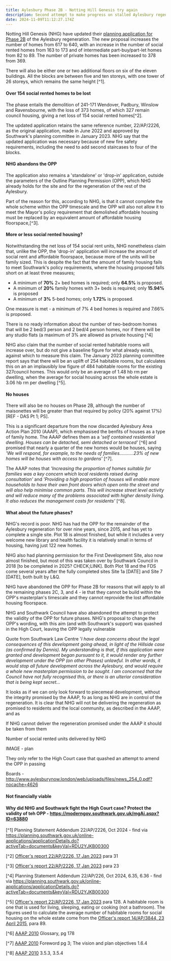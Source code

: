 ```yaml
---
title: Aylesbury Phase 2B - Notting Hill Genesis try again
description: Second attempt to make progress on stalled Aylesbury regeneration
date: 2024-11-09T11:12:27.174Z
---
```

Notting Hill Genesis (NHG) have updated their [planning application for Phase 2B](https://planning.southwark.gov.uk/online-applications/simpleSearchResults.do?action=firstPage) of the Aylesbury regeneration.  The new proposal increases the number of homes from 617 to 640, with an increase in the number of social rented homes from 163 to 173 and of intermediate part-buy/part-let homes from 82 to 89.  The number of private homes has been increased to 378 from 369.

There will also be either one or two additional floors on six of the eleven buildings. All the blocks are between five and ten storeys, with one tower of 26 storeys, which remains the same height [^1].

#### Over 154 social rented homes to be lost

The phase entails the demolition of 241-171 Wendover, Padbury, Winslow and Ravensbourne, with the loss of 373 homes, of which 327 remain council housing, giving a net loss of 154 social rented homes[^2].

The updated application retains the same reference number, 22/AP/2226, as the original application, made in June 2022 and approved by Southwark's planning committee in January 2023.  NHG say that the updated application was necessary because of new fire safety requirements, including the need to add second staircases to four of the blocks.

#### NHG abandons the OPP

The application also remains a 'standalone' or 'drop-in' application, outside the parameters of the Outline Planning Permission (OPP), which NHG already holds for the site and for the regeneration of the rest of the Aylesbury.

Part of the reason for this, according to NHG, is that it cannot complete the whole scheme within the OPP timescale and the OPP will also not allow it to meet the Mayor's policy requirement that demolished affordable housing must be replaced by an equivalent amount of affordable housing floorspace,[^3].

#### More or less social rented housing?

Notwithstanding the net loss of 154 social rent units, NHG nonetheless claim that, unlike the OPP, the 'drop-in' application will increase the amount of social rent and affordable floorspace, because more of the units will be family sized.  This is despite the fact that the amount of family housing fails to meet Southwark's policy requirements, where the housing proposed falls short on at least three measures;

* A minimum of **70%** 2+ bed homes is required; only **64.5%** is proposed.
* A minimum of **20%** family homes with 3+ beds is required; only **15.94%** is proposed
* A minimum of **3%** 5-bed homes; only **1.72%** is proposed. 

One measure is met - a minimum of 7% 4 bed homes is required and 7.66% is proposed.

There is no ready information about the number of two-bedroom homes that will be 2 bed/3 person and 2 bed/4 person homes, nor if there will be any studio flats (a maximum of 3% are allowed as private housing [^4]

NHG also claim that the number of social rented habitable rooms will increase over, but do not give a baseline figure for what already exists, against which to measure this claim.  The January 2023 planning committee report says that there will be an uplift of 254 habitable rooms, but calculates this on an an implausibly low figure of 484 habitable rooms for the existing 327council homes.  This would only be an average of 1.48 hb rm per dwelling, when the average for social housing across the whole estate is 3.06 hb rm per dwelling [^5]. 

#### No houses

There will also be no houses on Phase 2B, although the number of maisonettes will be greater than that required by policy (20% against 17%) \[REF - DAS Pt 1; PS].

This is a significant departure from the now discarded Aylesbury Area Action Plan 2010 (AAAP), which emphasised the benfits of houses as a type of family home.  The AAAP defines them as a *'self contained residential dwelling. Houses can be detached, semi detached or terraced'* [^6] and promised that nearly a quarter of the new homes would be houses, saying *'We will respond, for example, to the needs of families...........23% of new homes will be houses with access to gardens'* [^7].  

The AAAP notes that *'Increasing the proportion of homes suitable for families was a key concern which local residents raised during consultation'* and *'Providing a high proportion of houses will enable more households to have their own front doors which open onto the street and will also help minimise common parts. This will increase street level activity and will reduce many of the problems associated with higher density living. It also reduces the management costs for residents'* [^8].

#### What about the future phases?

NHG's record is poor.  NHG has had the OPP for the remainder of the Aylesbury regeneration for over nine years, since 2015, and has yet to complete a single site. Plot 18 is almost finished, but while it includes a very welcome new library and health facility it is relatively small in terms of housing, having just 122 new homes. 

NHG also had planning permission for the First Development Site, also now almost finished, but most of this was taken over by Southwark Council in 2018 \[to be completed in 2025? CHECK;LINK].  Both Plot 18 and the FDS come several years after the fully completed sites Site 1a \[DATE] and Site 7 \[DATE], both built by L&Q.

NHG have abandoned the OPP for Phase 2B for reasons that will apply to all the remaining phases 2C, 3, and 4 - ie that they cannot be build within the OPP's masterplan's timescale and they cannot reprovide the lost affordable housing floorspace.

NHG and Southwark Council have also abandoned the attempt to protect the validity of the OPP for future phases.  NHG's proposal to change the OPP's wording, with this aim (and with Southwark's support) was quashed in the High Court, leaving the OPP legally vulnerable 

Quote from Southwark Law Centre '*I have deep concerns about the legal consequences of this development going ahead, in light of the Hillside case (as confirmed by Dennis). My understanding is that, if this application were granted and development began pursuant to it, it would render any further development under the OPP (on other Phases) unlawful. In other words, it would stop all future development across the Aylesbury, and would require a whole new masterplan permission to be sought. I am concerned that the Council have not fully recognised this, or there is an ulterior consideration that is being kept secret…*

It looks as if we can only look forward to piecemeal development, without the integrity promised by the AAAP, fo as long as NHG are in control of the regeneration.  It is clear that NHG will not be delivering the regeneration as promised to residents and the local community, as described in the AAAP, and as 

If NHG cannot deliver the regeneration promised under the AAAP it should be taken from them





Number of social rented units delivered by NHG

IMAGE - plan 

They only refer to the High Court case that quashed an attempt to amend the OPP in passing

Boards -  <http://www.aylesburynow.london/web/uploads/files/news_254_0.pdf?nocache=4626>

#### Not financially viable



#### Why did NHG and Southwark fight the High Court case? Protect the validity of teh OPP - <https://moderngov.southwark.gov.uk/mgAi.aspx?ID=63880>



[^1] Planning Statement Addendum 22/AP/2226, Oct 2024 - [](https://planning.southwark.gov.uk/online-applications/applicationDetails.do?activeTab=documents&keyVal=RDU2YJKB00300)find via <https://planning.southwark.gov.uk/online-applications/applicationDetails.do?activeTab=documents&keyVal=RDU2YJKB00300>

[^2] [Officer's report 22/AP/2226, 17 Jan 2023](https://moderngov.southwark.gov.uk/documents/s111174/Report%20-%20Aylesbury%20Phase%202B.pdf) para 31

[^3] [Officer's report 22/AP/2226, 17 Jan 2023](https://moderngov.southwark.gov.uk/documents/s111174/Report%20-%20Aylesbury%20Phase%202B.pdf) para 23

[^4] Planning Statement Addendum 22/AP/226, Oct 2024, 6.35, 6.36 - find via <https://planning.southwark.gov.uk/online-applications/applicationDetails.do?activeTab=documents&keyVal=RDU2YJKB00300>

[^5] [Officer's report 22/AP/2226, 17 Jan 2023](https://moderngov.southwark.gov.uk/documents/s111174/Report%20-%20Aylesbury%20Phase%202B.pdf)  para 128.  A habitable room is one that is used for living, sleeping, eating or cooking (not a bathroom).  The figures used to calculate the average number of habitable rooms for social housing on the whole estate come from the [Officer's report 14/AP/3844, 23 April 2015](https://moderngov.southwark.gov.uk/documents/s53361/Report.pdf), para 89.

[^6] [AAAP 2010](https://www.southwark.gov.uk/assets/attach/1647/Aylesbury-AAP-2010.pdf) Glossary, pg 178

[^7] [AAAP 2010](https://www.southwark.gov.uk/assets/attach/1647/Aylesbury-AAP-2010.pdf) Foreword pg 3; The vision and plan objectives 1.6.4

[^8] [AAAP 2010](https://www.southwark.gov.uk/assets/attach/1647/Aylesbury-AAP-2010.pdf) 3.5.3, 3.5.4